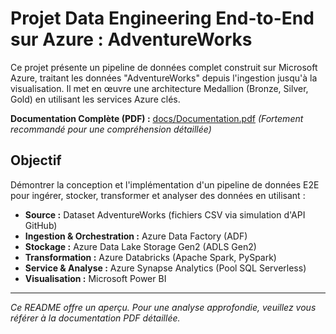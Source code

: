 # Projet Data Engineering End-to-End sur Azure : AdventureWorks

Ce projet présente un pipeline de données complet construit sur Microsoft Azure, traitant les données "AdventureWorks" depuis l'ingestion jusqu'à la visualisation. Il met en œuvre une architecture Medallion (Bronze, Silver, Gold) en utilisant les services Azure clés.

**Documentation Complète (PDF) :** [docs/Documentation.pdf](Documentation.pdf) *(Fortement recommandé pour une compréhension détaillée)*

## Objectif

Démontrer la conception et l'implémentation d'un pipeline de données E2E pour ingérer, stocker, transformer et analyser des données en utilisant :
- **Source :** Dataset AdventureWorks (fichiers CSV via simulation d'API GitHub)
- **Ingestion & Orchestration :** Azure Data Factory (ADF)
- **Stockage :** Azure Data Lake Storage Gen2 (ADLS Gen2)
- **Transformation :** Azure Databricks (Apache Spark, PySpark)
- **Service & Analyse :** Azure Synapse Analytics (Pool SQL Serverless)
- **Visualisation :** Microsoft Power BI

---
*Ce README offre un aperçu. Pour une analyse approfondie, veuillez vous référer à la documentation PDF détaillée.*
